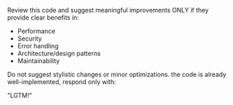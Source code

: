 Review this code and suggest meaningful improvements ONLY 
if they provide clear benefits in:
- Performance
- Security
- Error handling
- Architecture/design patterns
- Maintainability

Do not suggest stylistic changes or minor optimizations.
the code is already well-implemented, respond only with:

"LGTM!"

